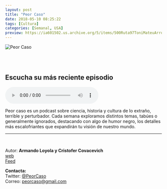 ```yaml
---
layout: post
title: "Peor Caso"
date: 2018-05-10 08:25:22
tags: [Cultura]
categories: [Semanal, USA]
preview: https://ia601502.us.archive.org/5/items/500Ruta97ToniMateuArrom/Pclogo300-ArmandoLoyola.jpg
---
```


![Peor Caso](https://ia601502.us.archive.org/5/items/500Ruta97ToniMateuArrom/Pclogo500-ArmandoLoyola.jpg)

<br/>
<br/>

## Escucha su más reciente episodio

<!--reproductor-feed=http://peorcaso.podbean.com/feed/-->
<!--reproductor-start-->
<audio id="audio" preload="auto" controls="" src="https://mcdn.podbean.com/mf/web/3us9cp/PCE58_-_Gottfried_Knoche.mp3"></audio>
<!--reproductor-end-->

Peor caso es un podcast sobre ciencia, historia y cultura de lo extraño, terrible y perturbador. Cada semana exploramos distintos temas, tabúes o generalmente ignorados, destacando con algo de humor negro, los detalles más escalofriantes que expandirán tu visión de nuestro mundo.  

_ _ _

<br>

Autor: **Armando Loyola y Cristofer Covacevich**  
[web](http://www.peorcaso.com)  
[Feed](http://peorcaso.podbean.com/feed/)  



**Contacta:**  
Twitter: [@PeorCaso](https://twitter.com/PeorCaso)  
Correo: [peorcaso@gmail.com](mailto:peorcaso@gmail.com)  
